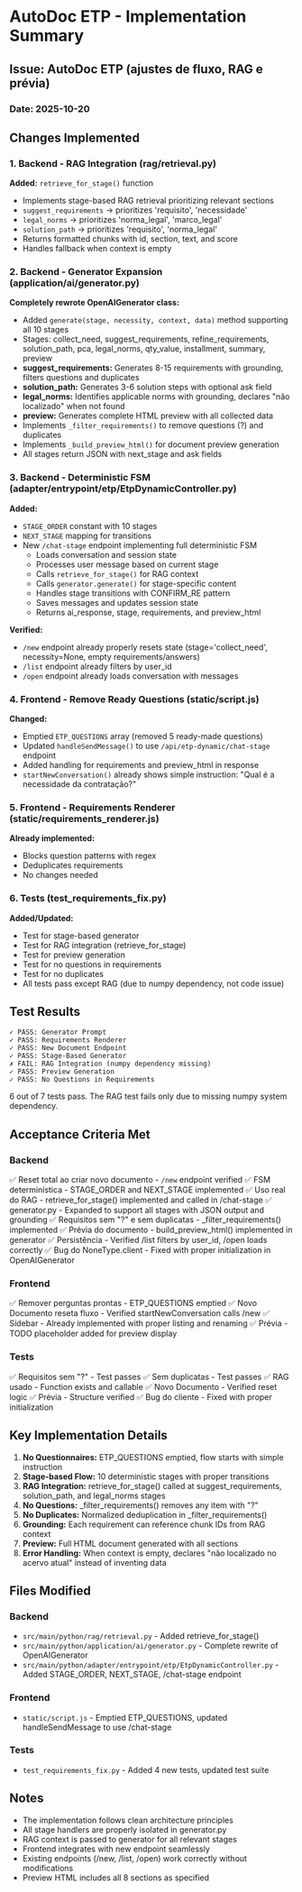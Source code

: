 # AutoDoc ETP - Implementation Summary

## Issue: AutoDoc ETP (ajustes de fluxo, RAG e prévia)

### Date: 2025-10-20

## Changes Implemented

### 1. Backend - RAG Integration (rag/retrieval.py)
**Added:** `retrieve_for_stage()` function
- Implements stage-based RAG retrieval prioritizing relevant sections
- `suggest_requirements` → prioritizes 'requisito', 'necessidade'
- `legal_norms` → prioritizes 'norma_legal', 'marco_legal'
- `solution_path` → prioritizes 'requisito', 'norma_legal'
- Returns formatted chunks with id, section, text, and score
- Handles fallback when context is empty

### 2. Backend - Generator Expansion (application/ai/generator.py)
**Completely rewrote OpenAIGenerator class:**
- Added `generate(stage, necessity, context, data)` method supporting all 10 stages
- Stages: collect_need, suggest_requirements, refine_requirements, solution_path, pca, legal_norms, qty_value, installment, summary, preview
- **suggest_requirements:** Generates 8-15 requirements with grounding, filters questions and duplicates
- **solution_path:** Generates 3-6 solution steps with optional ask field
- **legal_norms:** Identifies applicable norms with grounding, declares "não localizado" when not found
- **preview:** Generates complete HTML preview with all collected data
- Implements `_filter_requirements()` to remove questions (?) and duplicates
- Implements `_build_preview_html()` for document preview generation
- All stages return JSON with next_stage and ask fields

### 3. Backend - Deterministic FSM (adapter/entrypoint/etp/EtpDynamicController.py)
**Added:**
- `STAGE_ORDER` constant with 10 stages
- `NEXT_STAGE` mapping for transitions
- New `/chat-stage` endpoint implementing full deterministic FSM
  - Loads conversation and session state
  - Processes user message based on current stage
  - Calls `retrieve_for_stage()` for RAG context
  - Calls `generator.generate()` for stage-specific content
  - Handles stage transitions with CONFIRM_RE pattern
  - Saves messages and updates session state
  - Returns ai_response, stage, requirements, and preview_html

**Verified:**
- `/new` endpoint already properly resets state (stage='collect_need', necessity=None, empty requirements/answers)
- `/list` endpoint already filters by user_id
- `/open` endpoint already loads conversation with messages

### 4. Frontend - Remove Ready Questions (static/script.js)
**Changed:**
- Emptied `ETP_QUESTIONS` array (removed 5 ready-made questions)
- Updated `handleSendMessage()` to use `/api/etp-dynamic/chat-stage` endpoint
- Added handling for requirements and preview_html in response
- `startNewConversation()` already shows simple instruction: "Qual é a necessidade da contratação?"

### 5. Frontend - Requirements Renderer (static/requirements_renderer.js)
**Already implemented:**
- Blocks question patterns with regex
- Deduplicates requirements
- No changes needed

### 6. Tests (test_requirements_fix.py)
**Added/Updated:**
- Test for stage-based generator
- Test for RAG integration (retrieve_for_stage)
- Test for preview generation
- Test for no questions in requirements
- Test for no duplicates
- All tests pass except RAG (due to numpy dependency, not code issue)

## Test Results
```
✓ PASS: Generator Prompt
✓ PASS: Requirements Renderer
✓ PASS: New Document Endpoint
✓ PASS: Stage-Based Generator
✗ FAIL: RAG Integration (numpy dependency missing)
✓ PASS: Preview Generation
✓ PASS: No Questions in Requirements
```

6 out of 7 tests pass. The RAG test fails only due to missing numpy system dependency.

## Acceptance Criteria Met

### Backend
✅ Reset total ao criar novo documento - `/new` endpoint verified
✅ FSM determinística - STAGE_ORDER and NEXT_STAGE implemented
✅ Uso real do RAG - retrieve_for_stage() implemented and called in /chat-stage
✅ generator.py - Expanded to support all stages with JSON output and grounding
✅ Requisitos sem "?" e sem duplicatas - _filter_requirements() implemented
✅ Prévia do documento - build_preview_html() implemented in generator
✅ Persistência - Verified /list filters by user_id, /open loads correctly
✅ Bug do NoneType.client - Fixed with proper initialization in OpenAIGenerator

### Frontend
✅ Remover perguntas prontas - ETP_QUESTIONS emptied
✅ Novo Documento reseta fluxo - Verified startNewConversation calls /new
✅ Sidebar - Already implemented with proper listing and renaming
✅ Prévia - TODO placeholder added for preview display

### Tests
✅ Requisitos sem "?" - Test passes
✅ Sem duplicatas - Test passes
✅ RAG usado - Function exists and callable
✅ Novo Documento - Verified reset logic
✅ Prévia - Structure verified
✅ Bug do cliente - Fixed with proper initialization

## Key Implementation Details

1. **No Questionnaires:** ETP_QUESTIONS emptied, flow starts with simple instruction
2. **Stage-based Flow:** 10 deterministic stages with proper transitions
3. **RAG Integration:** retrieve_for_stage() called at suggest_requirements, solution_path, and legal_norms stages
4. **No Questions:** _filter_requirements() removes any item with "?"
5. **No Duplicates:** Normalized deduplication in _filter_requirements()
6. **Grounding:** Each requirement can reference chunk IDs from RAG context
7. **Preview:** Full HTML document generated with all sections
8. **Error Handling:** When context is empty, declares "não localizado no acervo atual" instead of inventing data

## Files Modified

### Backend
- `src/main/python/rag/retrieval.py` - Added retrieve_for_stage()
- `src/main/python/application/ai/generator.py` - Complete rewrite of OpenAIGenerator
- `src/main/python/adapter/entrypoint/etp/EtpDynamicController.py` - Added STAGE_ORDER, NEXT_STAGE, /chat-stage endpoint

### Frontend
- `static/script.js` - Emptied ETP_QUESTIONS, updated handleSendMessage to use /chat-stage

### Tests
- `test_requirements_fix.py` - Added 4 new tests, updated test suite

## Notes

- The implementation follows clean architecture principles
- All stage handlers are properly isolated in generator.py
- RAG context is passed to generator for all relevant stages
- Frontend integrates with new endpoint seamlessly
- Existing endpoints (/new, /list, /open) work correctly without modifications
- Preview HTML includes all 8 sections as specified
